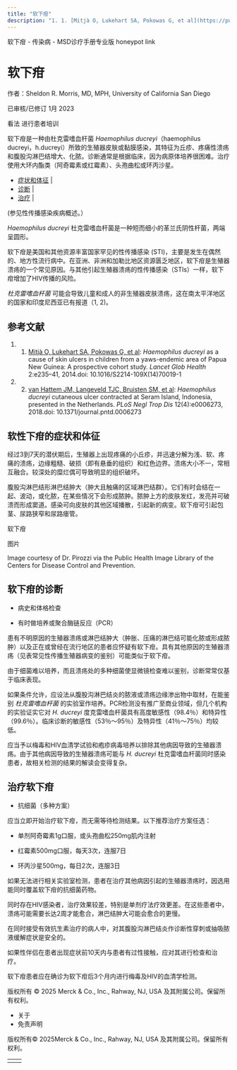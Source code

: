 ```yaml
---
title: "软下疳"
description: "1. 1. [Mitjà O, Lukehart SA, Pokowas G, et al](https://pubmed.ncbi.nlm.nih.gov/25103064/): _Haemophilus ducreyi_ as a cause of skin ulcers in children from a yaws-endemic area of Papua New Guinea: A prospective cohort study. _Lancet Glob Health_ 2:e235–41, 2014.doi: 10.1016/S2214-109X(14)70019-1"
---
```


﻿软下疳 \- 传染病 \- MSD诊疗手册专业版 honeypot link

# 软下疳

作者：Sheldon R. Morris, MD, MPH, University of California San Diego

已审核/已修订 1月 2023

看法 进行患者培训

软下疳是一种由杜克雷嗜血杆菌 _Haemophilus ducreyi_（haemophilus ducreyi，h.ducreyi）所致的生殖器皮肤或黏膜感染，其特征为丘疹、疼痛性溃疡和腹股沟淋巴结增大、化脓。诊断通常是根据临床，因为病原体培养很困难。治疗使用大环内酯类（阿奇霉素或红霉素）、头孢曲松或环丙沙星。

- [症状和体征](#症状和体征_v1023635_zh) \|
- [诊断](#诊断_v1023639_zh) \|
- [治疗](#治疗_v1023654_zh) \|

(参见性传播感染疾病概述。）

_Haemophilus ducreyi_ 杜克雷嗜血杆菌是一种短而细小的革兰氏阴性杆菌，两端呈圆形。

软下疳是美国和其他资源丰富国家罕见的性传播感染 (STI)，主要是发生在偶然的、地方性流行病中。在亚洲、非洲和加勒比地区资源匮乏地区，软下疳是生殖器溃疡的一个常见原因。与其他引起生殖器溃疡的性传播感染（STIs）一样，软下疳增加了HIV传播的风险。

_杜克雷嗜血杆菌_ 可能会导致儿童和成人的非生殖器皮肤溃疡，这在南太平洋地区的国家和印度尼西亚已有报道（1, 2)。

## 参考文献

1. 1. [Mitjà O, Lukehart SA, Pokowas G, et al](https://pubmed.ncbi.nlm.nih.gov/25103064/): _Haemophilus ducreyi_ as a cause of skin ulcers in children from a yaws-endemic area of Papua New Guinea: A prospective cohort study. _Lancet Glob Health_ 2:e235–41, 2014.doi: 10.1016/S2214-109X(14)70019-1

2. 2. [van Hattem JM, Langeveld TJC, Bruisten SM, et al](https://pubmed.ncbi.nlm.nih.gov/29649298/): _Haemophilus ducreyi_ cutaneous ulcer contracted at Seram Island, Indonesia, presented in the Netherlands. _PLoS Negl Trop Dis_ 12(4):e0006273, 2018.doi: 10.1371/journal.pntd.0006273


## 软性下疳的症状和体征

经过3到7天的潜伏期后，生殖器上出现疼痛的小丘疹，并迅速分解为浅、软、疼痛的溃疡，边缘粗糙、破损（即有悬垂的组织）和红色边界。溃疡大小不一，常相互融合。较深处的糜烂偶可导致明显的组织破坏。

腹股沟淋巴结形淋巴结肿大（肿大且触痛的区域淋巴结群）。它们有时会结在一起、波动，或化脓，在某些情况下会形成脓肿。脓肿上方的皮肤发红，发亮并可破溃而形成窦道。感染可向皮肤的其他区域播散，引起新的病变。软下疳可引起包茎、尿路狭窄和尿路瘘管。

软下疳



图片

Image courtesy of Dr. Pirozzi via the Public Health Image Library of the Centers for Disease Control and Prevention.

## 软下疳的诊断

- 病史和体格检查

- 有时做培养或聚合酶链反应（PCR）


患有不明原因的生殖器溃疡或淋巴结肿大（肿胀、压痛的淋巴结可能化脓或形成脓肿）以及正在或曾经在流行地区的患者应怀疑有软下疳。具有其他原因的生殖器溃疡（见表常见性传播生殖器病变的鉴别）可能类似于软下疳。

由于细菌难以培养，而且溃疡处的多种细菌使显微镜检查难以鉴别，诊断常常仅基于临床表现。

如果条件允许，应设法从腹股沟淋巴结炎的脓液或溃疡边缘渗出物中取材，在能鉴别 _杜克雷嗜血杆菌_ 的实验室作培养。PCR检测没有推广至商业领域，但几个机构的实验证实它对 _H. ducreyi_ 度克雷嗜血杆菌具有高度敏感性（98.4％）和特异性（99.6％）。临床诊断的敏感性（53％～95％）及特异性（41％～75％）均较低。

应当予以梅毒和HIV血清学试验和疱疹病毒培养以排除其他病因导致的生殖器溃疡。由于其他病因导致的生殖器溃疡可能与 _H. ducreyi_ 杜克雷嗜血杆菌同时感染患者，故相关检测的结果的解读会变得复杂。

## 治疗软下疳

- 抗细菌（多种方案）


应当立即开始治疗软下疳，而无需等待检测结果。以下推荐治疗方案任选：

- 单剂阿奇霉素1g口服，或头孢曲松250mg肌内注射

- 红霉素500mg口服，每天3次，连服7日

- 环丙沙星500mg，每日2次，连服3日


如果无法进行相关实验室检测，患者在治疗其他病因引起的生殖器溃疡时，因选用能同时覆盖软下疳的抗细菌药物。

同时存在HIV感染者，治疗效果较差，特别是单剂疗法疗效更差。在这些患者中，溃疡可能需要长达2周才能愈合，淋巴结肿大可能会愈合的更慢。

在同时接受有效抗生素治疗的病人中，对其腹股沟淋巴结炎作诊断性穿刺或抽吸脓液缓解症状是安全的。

如果性伴侣在患者出现症状前10天内与患者有过性接触，应对其进行检查和治疗。

软下疳患者应在确诊为软下疳后3个月内进行梅毒及HIV的血清学检测。



版权所有 © 2025
Merck & Co., Inc., Rahway, NJ, USA 及其附属公司。保留所有权利。

- 关于
- 免责声明

版权所有© 2025Merck & Co., Inc., Rahway, NJ, USA 及其附属公司。保留所有权利。

|     |     |
| --- | --- |
|  |  |